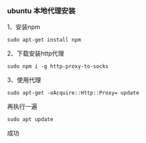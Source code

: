 ### ubuntu 本地代理安装

1、安装npm

```
sudo apt-get install npm
```

2、下载安装http代理

```
sudo npm i -g http-proxy-to-socks
```

3、使用代理

```
sudo apt-get -oAcquire::Http::Proxy= update
```

再执行一遍 

```
sudo apt update
```

成功